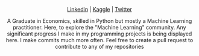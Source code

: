 <p align="center">
  <a href="https://www.linkedin.com/in/prashantyadav05/">Linkedin</a> |
   <a href="https://www.kaggle.com/prashantyadav05">Kaggle</a> |
  <a href="https://twitter.com/retweeper">Twitter</a>
</p>    
<p align='center'>
A Graduate in Economics, skilled in Python but mostly a Machine Learning practitioner. Here, to explore the "Machine Learning" community. Any significant progress  I make in my programming projects is being displayed here. I make commits much more often. Feel free to create a pull request to contribute to any of my repositories
</p>

